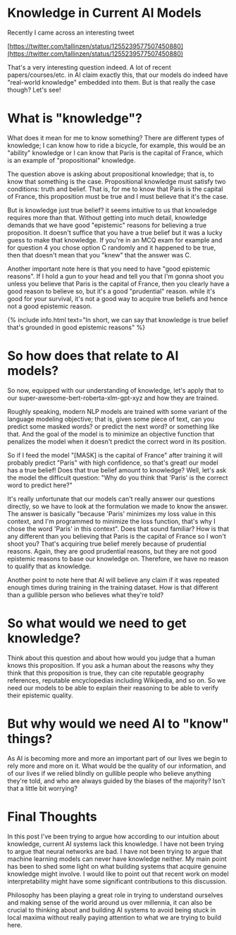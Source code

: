 # Knowledge in Current AI Models

Recently I came across an interesting tweet

[https://twitter.com/tallinzen/status/1255239577507450880](https://twitter.com/tallinzen/status/1255239577507450880)

That's a very interesting question indeed. A lot of recent papers/courses/etc. in AI claim exactly this, that our models do indeed have "real-world knowledge" embedded into them. But is that really the case though? Let's see!

# What is "knowledge"?

What does it mean for me to know something? There are different types of knowledge; I can know how to ride a bicycle, for example, this would be an "ability" knowledge or I can know that Paris is the capital of France, which is an example of "propositional" knowledge.

The question above is asking about propositional knowledge; that is, to know that something is the case. Propositional knowledge must satisfy two conditions: truth and belief. That is, for me to know that Paris is the capital of France, this proposition must be true and I must believe that it's the case.

But is knowledge just true belief? it seems intuitive to us that knowledge requires more than that. Without getting into much detail, knowledge demands that we have good "epistemic" reasons for believing a true proposition. It doesn't suffice that you have a true belief but it was a lucky guess to make that knowledge. If you're in an MCQ exam for example and for question 4 you chose option C randomly and it happened to be true, then that doesn't mean that you "knew" that the answer was C.

Another important note here is that you need to have "good epistemic reasons". If I hold a gun to your head and tell you that I'm gonna shoot you unless you believe that Paris is the capital of France, then you clearly have a good reason to believe so, but it's a good "prudential" reason. while it's good for your survival, it's not a good way to acquire true beliefs and hence not a good epistemic reason.

{% include info.html text="In short, we can say that knowledge is true belief that's grounded in good epistemic reasons" %}

# So how does that relate to AI models?

So now, equipped with our understanding of knowledge, let's apply that to our super-awesome-bert-roberta-xlm-gpt-xyz and how they are trained.

Roughly speaking, modern NLP models are trained with some variant of the language modeling objective; that is, given some piece of text, can you predict some masked words? or predict the next word? or something like that. And the goal of the model is to minimize an objective function that penalizes the model when it doesn't predict the correct word in its position.

So if I feed the model "[MASK] is the capital of France" after training it will probably predict "Paris" with high confidence, so that's great! our model has a true belief! Does that true belief amount to knowledge? Well, let's ask the model the difficult question: "Why do you think that 'Paris' is the correct word to predict here?"

It's really unfortunate that our models can't really answer our questions directly, so we have to look at the formulation we made to know the answer. The answer is basically "because 'Paris' minimizes my loss value in this context, and I'm programmed to minimize the loss function, that's why I chose the word 'Paris' in this context". Does that sound familiar? How is that any different than you believing that Paris is the capital of France so I won't shoot you? That's acquiring true belief merely because of prudential reasons. Again, they are good prudential reasons, but they are not good epistemic reasons to base our knowledge on. Therefore, we have no reason to qualify that as knowledge.

Another point to note here that AI will believe any claim if it was repeated enough times during training in the training dataset. How is that different than a gullible person who believes what they're told?

# So what would we need to get knowledge?

Think about this question and about how would you judge that a human knows this proposition. If you ask a human about the reasons why they think that this proposition is true, they can cite reputable geography references, reputable encyclopedias including Wikipedia, and so on. So we need our models to be able to explain their reasoning to be able to verify their epistemic quality.

# But why would we need AI to "know" things?

As AI is becoming more and more an important part of our lives we begin to rely more and more on it. What would be the quality of our information, and of our lives if we relied blindly on gullible people who believe anything they're told, and who are always guided by the biases of the majority? Isn't that a little bit worrying?

# Final Thoughts

In this post I've been trying to argue how according to our intuition about knowledge, current AI systems lack this knowledge. I have not been trying to argue that neural networks are bad. I have not been trying to argue that machine learning models can never have knowledge neither. My main point has been to shed some light on what building systems that acquire genuine knowledge might involve. I would like to point out that recent work on model interpretability might have some significant contributions to this discussion.

Philosophy has been playing a great role in trying to understand ourselves and making sense of the world around us over millennia, it can also be crucial to thinking about and building AI systems to avoid being stuck in local maxima without really paying attention to what we are trying to build here.
